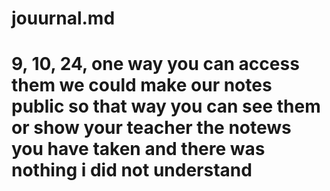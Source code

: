 # jouurnal.md
# 9, 10, 24, one way you can access them we could make our notes public so that way you can see them or show your teacher the notews you have taken and there was nothing i did not understand
